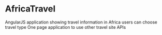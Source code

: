 # AfricaTravel
AngularJS application showing travel information in Africa
users can choose travel type
One page application to use other travel site APIs
